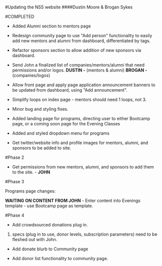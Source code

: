 #Updating the NSS website
####Dustin Moore & Brogan Sykes

#COMPLETED

- Added Alumni section to mentors page

- Redesign community page to use "Add person" functionality to easily add new mentors and alumni from dashboard, differentiated by tags. 

- Refactor sponsors section to allow addition of new sponsors via dashboard.

- Send John a finalized list of companies/mentors/alumni that need permissions and/or logos. **DUSTIN -** (mentors & alumni) **BROGAN -** (companies/logos) 

- Allow front page and apply page application announcement banners to be updated from dashboard, using "Add announcement".

- Simplify loops on index page - mentors should need 1 loops, not 3.

- Minor bug and styling fixes.

- Added landing page for programs, directing user to either Bootcamp page, or a coming soon page for the Evening Classes

- Added and styled dropdown menu for programs

- Get twitter/website info and profile images for mentors, alumni, and sponsors to be added to site. 

#Phase 2

- Get permissions from new mentors, alumni, and sponsors to add them to the site. - **JOHN**

#Phase 3

Programs page changes:

 **WAITING ON CONTENT FROM JOHN** - Enter content into Evenings template - use Bootcamp page as template. 

#Phase 4

- Add crowdsourced donations plug in. 
 1. specs (plug in to use, donor levels, subscription parameters) need to be fleshed out with John.

- Add donate blurb to Community page

- Add donor list functionality to community page.

